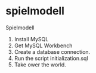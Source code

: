 spielmodell
===========

Spielmodell

1. Install MySQL 
2. Get MySQL Workbench
3. Create a database connection.
4. Run the script initialization.sql
5. Take ower the world.
